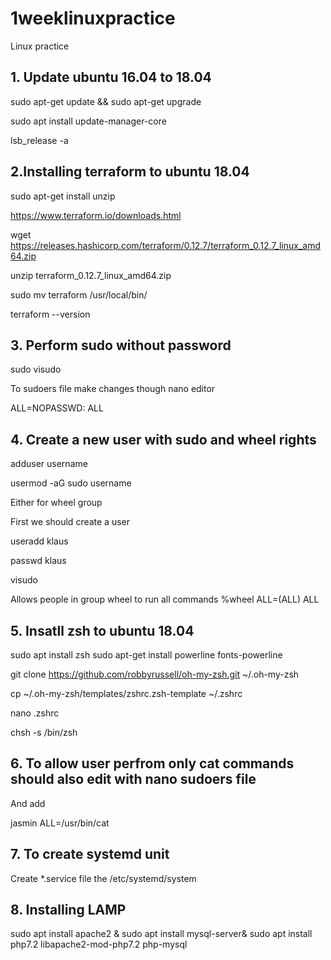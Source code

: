 # 1weeklinuxpractice
Linux practice

## 1. Update ubuntu 16.04 to 18.04

sudo apt-get update && sudo apt-get upgrade

sudo apt install update-manager-core

lsb_release -a

## 2.Installing terraform to ubuntu 18.04


sudo apt-get install unzip

https://www.terraform.io/downloads.html

wget https://releases.hashicorp.com/terraform/0.12.7/terraform_0.12.7_linux_amd64.zip

unzip terraform_0.12.7_linux_amd64.zip

sudo mv terraform /usr/local/bin/

terraform --version 

## 3. Perform sudo without password

sudo visudo

To sudoers file make changes though nano editor

<username> ALL=NOPASSWD: ALL
  
 ## 4. Create a new user with sudo and wheel rights
  
  adduser username
  
  usermod -aG sudo username
  
  Either for wheel group
  
  First we should create a user 
  
  useradd klaus
  
  passwd klaus
  
  visudo
  
Allows people in group wheel to run all commands
%wheel        ALL=(ALL)       ALL
  
  
 ## 5. Insatll zsh to ubuntu 18.04
  
  sudo apt install zsh
  sudo apt-get install powerline fonts-powerline
  
  git clone https://github.com/robbyrussell/oh-my-zsh.git ~/.oh-my-zsh
  
  cp ~/.oh-my-zsh/templates/zshrc.zsh-template ~/.zshrc
  
  nano .zshrc
  
  chsh -s /bin/zsh
  
 ## 6. To allow user perfrom only cat commands should also edit with nano sudoers file
  And add 
  
  jasmin    ALL=/usr/bin/cat
  
 ## 7. To create systemd unit
  
  Create *.service file the /etc/systemd/system
  
  ## 8. Installing LAMP
  
   sudo apt install apache2 & sudo apt install mysql-server& sudo apt install php7.2 libapache2-mod-php7.2 php-mysql
  
  
  
  
